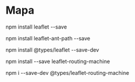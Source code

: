 # Mapa

npm install leaflet --save

npm install leaflet-ant-path --save

npm install  @types/leaflet --save-dev


npm install --save leaflet-routing-machine


npm i --save-dev @types/leaflet-routing-machine
